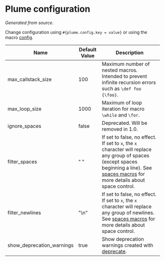 # Plume configuration
_Generated from source._

Change configuration using `#{plume.config.key = value}` or using the macro [config](macros.md#config).

| Name | Default Value | Description |
| ----- | ----- | ----- |
| max_callstack_size | 100 |  Maximum number of nested macros. Intended to prevent infinite recursion errors such as `\def foo {\foo}`. |
| max_loop_size | 1000 |  Maximum of loop iteration for macro `\while` and `\for`. |
| ignore_spaces | false |  Deprecated. Will be removed in 1.0. |
| filter_spaces | " " |  If set to false, no effect. If set to `x`, the `x` character will replace any group of spaces (except spaces beginning a line). See [spaces macros](macros.md#spaces) for more details about space control. |
| filter_newlines | "\n" |  If set to false, no effect. If set to `x`, the `x` character will replace any group of newlines. See [spaces macros](macros.md#spaces) for more details about space control. |
| show_deprecation_warnings | true |  Show deprecation warnings created with [deprecate](macros.md#deprecate). |